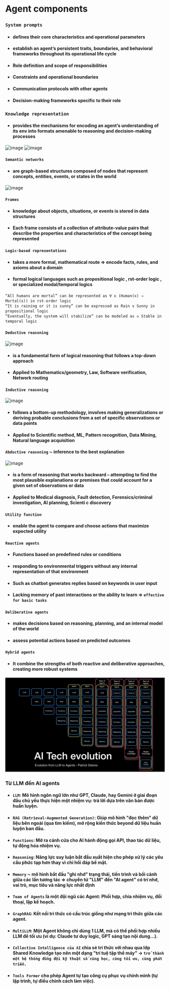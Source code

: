 # Agent components

### `System prompts`
- #### defines their core characteristics and operational parameters
- #### establish an agent’s persistent traits, boundaries, and behavioral frameworks throughout its operational life cycle
- #### Role definition and scope of responsibilities
- #### Constraints and operational boundaries
- #### Communication protocols with other agents
- #### Decision-making frameworks specific to their role

### `Knowledge representation` 
- #### provides the mechanisms for encoding an agent’s understanding of its env into formats amenable to reasoning and decision-making processes

![image](https://github.com/user-attachments/assets/ef26bd5d-3ba8-49d3-89ba-710baf2f4c77)
![image](https://github.com/user-attachments/assets/f794cb03-a356-4e5a-8a38-90020a538319)
#### `Semantic networks` 
- #### are graph-based structures composed of nodes that represent concepts, entities, events, or states in the world

![image](https://github.com/user-attachments/assets/6d1afce5-36a7-4669-b45b-b6b248bd7feb)
#### `Frames`
- #### knowledge about objects, situations, or events is stored in data structures
- #### Each frame consists of a collection of attribute-value pairs that describe the properties and characteristics of the concept being represented

#### `Logic-based representations`
- #### takes a more formal, mathematical route => encode facts, rules, and axioms about a domain
- #### formal logical languages such as propositional logic , rst-order logic , or specialized modal/temporal logics
```
“All humans are mortal” can be represented as ∀ x (Human(x) → Mortal(x)) in rst-order logic
“It is raining or it is sunny” can be expressed as Rain ∨ Sunny in propositional logic
“Eventually, the system will stabilize” can be modeled as ◇ Stable in temporal logic
```

#### `Deductive reasoning`
![image](https://github.com/user-attachments/assets/2c61ba5b-94cc-4740-88f0-114372b38fa1)
- #### is a fundamental form of logical reasoning that follows a top-down approach
- #### Applied to Mathematics/geometry, Law, Software verification, Network routing

#### `Inductive reasoning`
![image](https://github.com/user-attachments/assets/bf8f42c5-7b0f-4794-8b77-f8183ded0da1)
- #### follows a bottom-up methodology, involves making generalizations or deriving probable conclusions from a set of specific observations or data points
- #### Applied to Scientific method, ML, Pattern recognition, Data Mining, Natural language acquisition

#### `Abductive reasoning` ~ inference to the best explanation
![image](https://github.com/user-attachments/assets/b0fa321d-126d-4a4b-a9c5-db4585e40fae)
- #### is a form of reasoning that works backward – attempting to find the most plausible explanations or premises that could account for a given set of observations or data
- #### Applied to Medical diagnosis, Fault detection, Forensics/criminal investigation, AI planning, Scienti c discovery

#### `Utility function`
- #### enable the agent to compare and choose actions that maximize expected utility


#### `Reactive agents` 
- #### Functions based on predefined rules or conditions
- #### responding to environmental triggers without any internal representation of that environment
- #### Such as chatbot generates replies based on keywords in user input
- #### Lacking memory of past interactions or the ability to learn => `effective for basic tasks`

#### `Deliberative agents` 
- #### makes decisions based on reasoning, planning, and an internal model of the world
- #### assess potential actions based on predicted outcomes

#### `Hybrid agents`
- #### It combine the strengths of both reactive and deliberative approaches, creating more robust systems

![](./media/llm-to-agents-evolution.jpg)
### Từ LLM đến AI agents
- #### `LLM`: Mô hình ngôn ngữ lớn như GPT, Claude, hay Gemini ở giai đoạn đầu chủ yếu thực hiện một nhiệm vụ: trả lời dựa trên văn bản được huấn luyện.
- #### `RAG (Retrieval-Augmented Generation)`: Giúp mô hình "đọc thêm" dữ liệu bên ngoài (qua tìm kiếm), mở rộng kiến thức beyond dữ liệu huấn luyện ban đầu.
- #### `Functions`: Mở ra cánh cửa cho AI hành động gọi API, thao tác dữ liệu, tự động hóa nhiệm vụ.
- #### `Reasoning`: Năng lực suy luận bắt đầu xuất hiện cho phép xử lý các yêu cầu phức tạp hơn thay vì chỉ hồi đáp bề mặt.
- #### `Memory` ~ mô hình bắt đầu "ghi nhớ" trạng thái, tiến trình và bối cảnh giữa các lần tương tác => chuyển từ "LLM" đến "AI agent" có trí nhớ, vai trò, mục tiêu và năng lực nhất định
- #### `Team of Agents` là một đội ngũ các Agent: Phối hợp, chia nhiệm vụ, đối thoại, lập kế hoạch.
- #### `GraphRAG`: Kết nối tri thức có cấu trúc giống như mạng tri thức giữa các agent.
- #### `MultiLLM`: Một Agent không chỉ dùng 1 LLM, mà có thể phối hợp nhiều LLM để tối ưu (ví dụ: Claude tư duy logic, GPT sáng tạo nội dung...).
- #### `Collective Intelligence của AI` chia sẻ tri thức với nhau qua lớp Shared Knowledge tạo nên một dạng "trí tuệ tập thể máy" -> `trở thành một hệ thống đồng đội kỹ thuật số cùng học, cùng tối ưu, cùng phát triển.`
- #### `Tools Former` cho phép Agent tự tạo công cụ phục vụ chính mình (tự lập trình, tự điều chỉnh cách làm việc).
